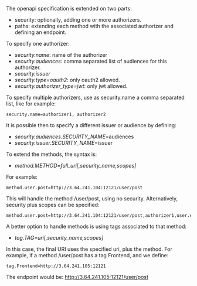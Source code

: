 The openapi specification is extended on two parts:
- security: optionally, adding one or more authorizers.
- paths: extending each method with the associated authorizer and defining an endpoint.

To specify one authorizer:
- *security.name*: name of the authorizer
- *security.audiences*: comma separated list of audiences for this authorizer.
- *security.issuer*
- *security.type=oauth2*: only oauth2 allowed.
- *security.authorizer_type=jwt*: only jwt allowed.

To specify multiple authorizers, use as security.name a comma separated list, like for example:

    security.name=authorizer1, authorizer2

It is possible then to specify a different issuer or audience by defining:

- *security.audiences.SECURITY_NAME*=audiences
- *security.issuer.SECURITY_NAME*=issuer

To extend the methods, the syntax is:

- *method.METHOD=full_uri[,security_name,scopes]*

For example:

    method.user.post=http://3.64.241.104:12121/user/post

This will handle the method /user/post, using no security. 
Alternatively, security plus scopes can be specified:

    method.user.post=http://3.64.241.104:12121/user/post,authorizer1,user.email,user.id

A better option to handle methods is using tags associated to that method:

- *tag.TAG=uri[,security_name,scopes]*

In this case, the final URI uses the specified uri, plus the method. 
For example, if a method /user/post has a tag Frontend, and we define:

    tag.Frontend=http://3.64.241.105:12121

The endpoint would be: http://3.64.241.105:12121/user/post

